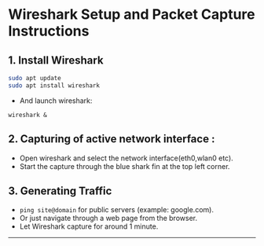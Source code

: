 # Wireshark Setup and Packet Capture Instructions

## 1. Install Wireshark

```bash
sudo apt update
sudo apt install wireshark
```
- And launch wireshark:
```
wireshark &
```
## 2. Capturing of **active network interface :**
- Open wireshark and select the network interface(eth0,wlan0 etc).
- Start the capture through the blue shark fin at the top left corner.

## 3. Generating Traffic 
- `ping site@domain` for public servers (example: google.com).
- Or just navigate through a web page from the browser.
- Let Wireshark capture for around 1 minute.
---
